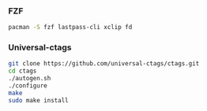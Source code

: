 ### FZF

```sh
pacman -S fzf lastpass-cli xclip fd
```


### Universal-ctags

```sh
git clone https://github.com/universal-ctags/ctags.git
cd ctags
./autogen.sh 
./configure
make
sudo make install
```
